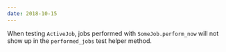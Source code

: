 ```yaml
---
date: 2018-10-15
---
```


When testing `ActiveJob`, jobs performed with `SomeJob.perform_now` will not show up in the `performed_jobs` test helper method.
